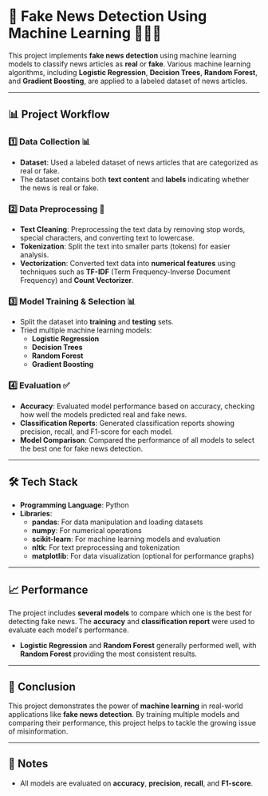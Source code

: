 # 📰 Fake News Detection Using Machine Learning 🤖👩‍💻

This project implements **fake news detection** using machine learning models to classify news articles as **real** or **fake**. Various machine learning algorithms, including **Logistic Regression**, **Decision Trees**, **Random Forest**, and **Gradient Boosting**, are applied to a labeled dataset of news articles.

---

## 📊 Project Workflow

### 1️⃣ Data Collection 📊
- **Dataset**: Used a labeled dataset of news articles that are categorized as real or fake.
- The dataset contains both **text content** and **labels** indicating whether the news is real or fake.

### 2️⃣ Data Preprocessing 🧹
- **Text Cleaning**: Preprocessing the text data by removing stop words, special characters, and converting text to lowercase.
- **Tokenization**: Split the text into smaller parts (tokens) for easier analysis.
- **Vectorization**: Converted text data into **numerical features** using techniques such as **TF-IDF** (Term Frequency-Inverse Document Frequency) and **Count Vectorizer**.

### 3️⃣ Model Training & Selection 📊
- Split the dataset into **training** and **testing** sets.
- Tried multiple machine learning models:
  - **Logistic Regression**
  - **Decision Trees**
  - **Random Forest**
  - **Gradient Boosting**

### 4️⃣ Evaluation ✅
- **Accuracy**: Evaluated model performance based on accuracy, checking how well the models predicted real and fake news.
- **Classification Reports**: Generated classification reports showing precision, recall, and F1-score for each model.
- **Model Comparison**: Compared the performance of all models to select the best one for fake news detection.

---

## 🛠 Tech Stack

- **Programming Language**: Python
- **Libraries**:
  - **pandas**: For data manipulation and loading datasets
  - **numpy**: For numerical operations
  - **scikit-learn**: For machine learning models and evaluation
  - **nltk**: For text preprocessing and tokenization
  - **matplotlib**: For data visualization (optional for performance graphs)

---

## 📈 Performance

The project includes **several models** to compare which one is the best for detecting fake news. The **accuracy** and **classification report** were used to evaluate each model's performance. 
- **Logistic Regression** and **Random Forest** generally performed well, with **Random Forest** providing the most consistent results.

---


## 📜 Conclusion

This project demonstrates the power of **machine learning** in real-world applications like **fake news detection**. By training multiple models and comparing their performance, this project helps to tackle the growing issue of misinformation.

---

## 📝 Notes

- All models are evaluated on **accuracy**, **precision**, **recall**, and **F1-score**.

